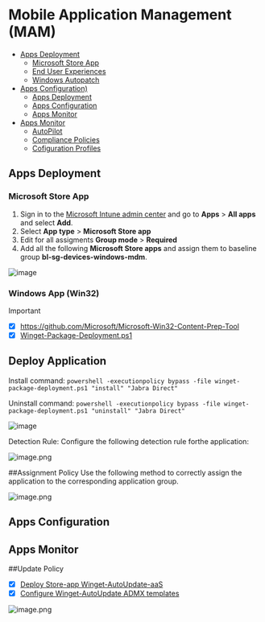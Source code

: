 # Mobile Application Management (MAM)

<!--ts-->
   * [Apps Deployment](m365-6-1-tenant-administration.md)
      * [Microsoft Store App](m365-6-1-tenant-administration.md#device-diagnostics)
      * [End User Experiences](m365-6-1-tenant-administration.md#end-user-experiences)
      * [Windows Autopatch](m365-6-1-tenant-administration.md#windows-autopatch)
   * [Apps Configuration)](#mobile-application-management-mam)
      * [Apps Deployment](#apps-deployment)
      * [Apps Configuration](#apps-configuration)
      * [Apps Monitor](#apps-monitor)
   * [Apps Monitor](#mobile-device-management-mdm)
     * [AutoPilot](#local)
     * [Compliance Policies](#public)
     * [Cofiguration Profiles](#public)
<!--te-->

## Apps Deployment

### Microsoft Store App
1. Sign in to the [Microsoft Intune admin center](https://go.microsoft.com/fwlink/?linkid=2109431) and go to **Apps** > **All apps** and select **Add**.
2. Select **App type** > **Microsoft Store app**
3. Edit for all assigments **Group mode** > **Required**
4. Add all the following **Microsoft Store apps** and assign them to baseline group **bl-sg-devices-windows-mdm**.
  
![image](https://github.com/user-attachments/assets/a02d692b-e745-4d56-99a7-6db6a0571b46)


### Windows App (Win32)

> [!IMPORTANT]
> - [X] https://github.com/Microsoft/Microsoft-Win32-Content-Prep-Tool
> - [X] [Winget-Package-Deployment.ps1](https://www.google.nl)



## Deploy Application
Install command:
`powershell -executionpolicy bypass -file winget-package-deployment.ps1 "install" "Jabra Direct"`

Uninstall command:
`powershell -executionpolicy bypass -file winget-package-deployment.ps1 "uninstall" "Jabra Direct"`

![image](https://github.com/user-attachments/assets/9af95f9e-5110-4ea0-8410-ae09777bf3d7)


Detection Rule:
Configure the following detection rule forthe application:

![image.png](/.attachments/image-d543bf81-5469-4be5-896d-bc1128e490dd.png)

##Assignment Policy
Use the following method to correctly assign the application to the corresponding application group. 

![image.png](/.attachments/image-869f1053-27c7-41b0-ba03-c47b42f0dcd9.png)




## Apps Configuration


## Apps Monitor




##Update Policy
- [X] [Deploy Store-app Winget-AutoUpdate-aaS](https://apps.microsoft.com/detail/xp89bsk82w9j28?amp%3Bgl=US&hl=en-us&gl=NL) 
- [X] [Configure Winget-AutoUpdate ADMX templates](https://github.com/Romanitho/Winget-AutoUpdate/tree/main/Sources/Policies/ADMX) 

![image.png](/.attachments/image-4e1022c5-7c6a-4b60-8d72-653acd019686.png)
